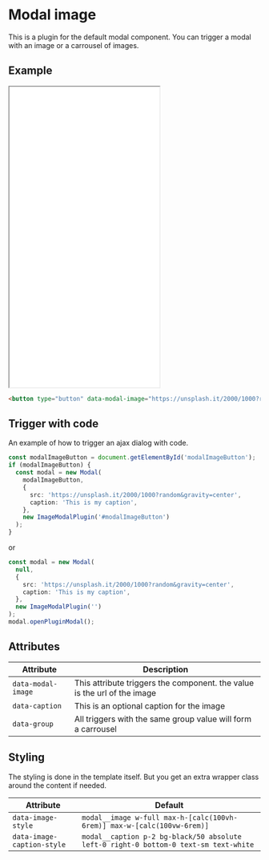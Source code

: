# Modal image

This is a plugin for the default modal component. You can trigger a modal with an image or a carrousel of images.

## Example

<iframe src="../examples/modal_image.html" height="600"></iframe>

```HTML
<button type="button" data-modal-image="https://unsplash.it/2000/1000?random&gravity=center" data-caption="This is a caption to my image" class="btn">Show image</button>
```

## Trigger with code

An example of how to trigger an ajax dialog with code.

```ts
const modalImageButton = document.getElementById('modalImageButton');
if (modalImageButton) {
  const modal = new Modal(
    modalImageButton,
    {
      src: 'https://unsplash.it/2000/1000?random&gravity=center',
      caption: 'This is my caption',
    },
    new ImageModalPlugin('#modalImageButton')
  );
}
```

or

```ts
const modal = new Modal(
  null,
  {
    src: 'https://unsplash.it/2000/1000?random&gravity=center',
    caption: 'This is my caption',
  },
  new ImageModalPlugin('')
);
modal.openPluginModal();
```

## Attributes

| Attribute          | Description                                                              |
| ------------------ | ------------------------------------------------------------------------ |
| `data-modal-image` | This attribute triggers the component. the value is the url of the image |
| `data-caption`     | This is an optional caption for the image                                |
| `data-group`       | All triggers with the same group value will form a carrousel             |

## Styling

The styling is done in the template itself. But you get an extra wrapper class around the content if needed.

| Attribute                  | Default                                                                              |
| -------------------------- | ------------------------------------------------------------------------------------ |
| `data-image-style`         | `modal__image w-full max-h-[calc(100vh-6rem)] max-w-[calc(100vw-6rem)]`              |
| `data-image-caption-style` | `modal__caption p-2 bg-black/50 absolute left-0 right-0 bottom-0 text-sm text-white` |
